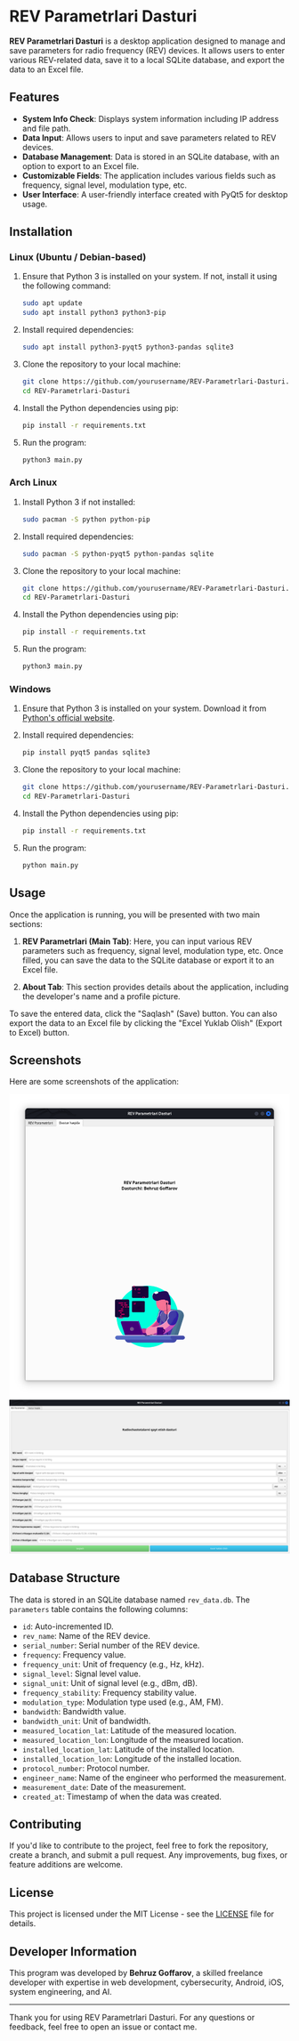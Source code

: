 # REV Parametrlari Dasturi

**REV Parametrlari Dasturi** is a desktop application designed to manage and save parameters for radio frequency (REV) devices. It allows users to enter various REV-related data, save it to a local SQLite database, and export the data to an Excel file.

## Features

- **System Info Check**: Displays system information including IP address and file path.
- **Data Input**: Allows users to input and save parameters related to REV devices.
- **Database Management**: Data is stored in an SQLite database, with an option to export to an Excel file.
- **Customizable Fields**: The application includes various fields such as frequency, signal level, modulation type, etc.
- **User Interface**: A user-friendly interface created with PyQt5 for desktop usage.

## Installation

### Linux (Ubuntu / Debian-based)

1. Ensure that Python 3 is installed on your system. If not, install it using the following command:

    ```bash
    sudo apt update
    sudo apt install python3 python3-pip
    ```

2. Install required dependencies:

    ```bash
    sudo apt install python3-pyqt5 python3-pandas sqlite3
    ```

3. Clone the repository to your local machine:

    ```bash
    git clone https://github.com/yourusername/REV-Parametrlari-Dasturi.git
    cd REV-Parametrlari-Dasturi
    ```

4. Install the Python dependencies using pip:

    ```bash
    pip install -r requirements.txt
    ```

5. Run the program:

    ```bash
    python3 main.py
    ```

### Arch Linux

1. Install Python 3 if not installed:

    ```bash
    sudo pacman -S python python-pip
    ```

2. Install required dependencies:

    ```bash
    sudo pacman -S python-pyqt5 python-pandas sqlite
    ```

3. Clone the repository to your local machine:

    ```bash
    git clone https://github.com/yourusername/REV-Parametrlari-Dasturi.git
    cd REV-Parametrlari-Dasturi
    ```

4. Install the Python dependencies using pip:

    ```bash
    pip install -r requirements.txt
    ```

5. Run the program:

    ```bash
    python3 main.py
    ```

### Windows

1. Ensure that Python 3 is installed on your system. Download it from [Python's official website](https://www.python.org/downloads/).

2. Install required dependencies:

    ```bash
    pip install pyqt5 pandas sqlite3
    ```

3. Clone the repository to your local machine:

    ```bash
    git clone https://github.com/yourusername/REV-Parametrlari-Dasturi.git
    cd REV-Parametrlari-Dasturi
    ```

4. Install the Python dependencies using pip:

    ```bash
    pip install -r requirements.txt
    ```

5. Run the program:

    ```bash
    python main.py
    ```

## Usage

Once the application is running, you will be presented with two main sections:

1. **REV Parametrlari (Main Tab)**: Here, you can input various REV parameters such as frequency, signal level, modulation type, etc. Once filled, you can save the data to the SQLite database or export it to an Excel file.

2. **About Tab**: This section provides details about the application, including the developer's name and a profile picture.

To save the entered data, click the "Saqlash" (Save) button. You can also export the data to an Excel file by clicking the "Excel Yuklab Olish" (Export to Excel) button.

## Screenshots

Here are some screenshots of the application:

![Screenshot 1](screenshots/screenshot1.png)
![Screenshot 2](screenshots/screenshot2.png)

## Database Structure

The data is stored in an SQLite database named `rev_data.db`. The `parameters` table contains the following columns:

- `id`: Auto-incremented ID.
- `rev_name`: Name of the REV device.
- `serial_number`: Serial number of the REV device.
- `frequency`: Frequency value.
- `frequency_unit`: Unit of frequency (e.g., Hz, kHz).
- `signal_level`: Signal level value.
- `signal_unit`: Unit of signal level (e.g., dBm, dB).
- `frequency_stability`: Frequency stability value.
- `modulation_type`: Modulation type used (e.g., AM, FM).
- `bandwidth`: Bandwidth value.
- `bandwidth_unit`: Unit of bandwidth.
- `measured_location_lat`: Latitude of the measured location.
- `measured_location_lon`: Longitude of the measured location.
- `installed_location_lat`: Latitude of the installed location.
- `installed_location_lon`: Longitude of the installed location.
- `protocol_number`: Protocol number.
- `engineer_name`: Name of the engineer who performed the measurement.
- `measurement_date`: Date of the measurement.
- `created_at`: Timestamp of when the data was created.

## Contributing

If you'd like to contribute to the project, feel free to fork the repository, create a branch, and submit a pull request. Any improvements, bug fixes, or feature additions are welcome.

## License

This project is licensed under the MIT License - see the [LICENSE](LICENSE) file for details.

## Developer Information

This program was developed by **Behruz Goffarov**, a skilled freelance developer with expertise in web development, cybersecurity, Android, iOS, system engineering, and AI.

---

Thank you for using REV Parametrlari Dasturi. For any questions or feedback, feel free to open an issue or contact me.
